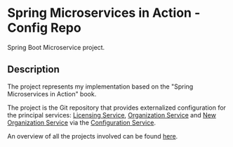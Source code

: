 # Spring Microservices in Action - Config Repo
Spring Boot Microservice project.

## Description
The project represents my implementation based on the "Spring Microservices in Action" book.

The project is the Git repository that provides externalized configuration for the principal services: [Licensing Service](https://github.com/mariamihai/sma-licensing-service), [Organization Service](https://github.com/mariamihai/sma-organization-service) 
and [New Organization Service](https://github.com/mariamihai/sma-organization-new-service) via the [Configuration Service](https://github.com/mariamihai/sma-configuration-service).

An overview of all the projects involved can be found [here](https://github.com/mariamihai/sma-overview).
